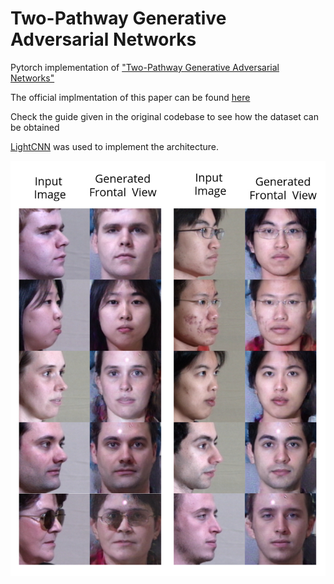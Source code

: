 # Two-Pathway Generative Adversarial Networks

Pytorch implementation of ["Two-Pathway Generative Adversarial Networks"](https://arxiv.org/pdf/1704.04086.pdf)

The official implmentation of this paper can be found [here](https://github.com/HRLTY/TP-GAN)

Check the guide given in the original codebase to see how the dataset can be obtained

[LightCNN](https://github.com/AlfredXiangWu/LightCNN) was used to implement the architecture. 

![](Frontal_View.jpg)